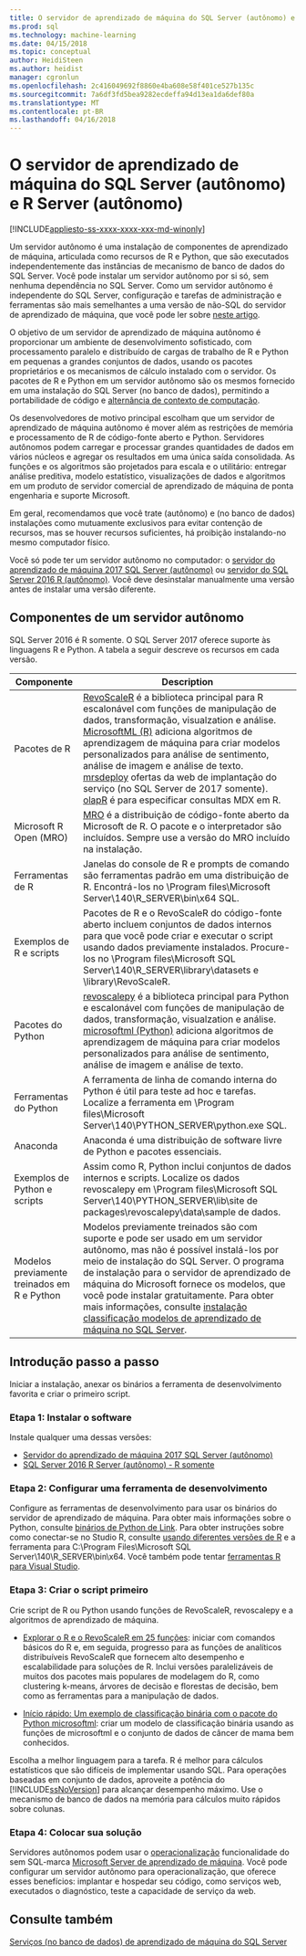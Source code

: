 ```yaml
---
title: O servidor de aprendizado de máquina do SQL Server (autônomo) e R Server (autônomo) | Microsoft Docs
ms.prod: sql
ms.technology: machine-learning
ms.date: 04/15/2018
ms.topic: conceptual
author: HeidiSteen
ms.author: heidist
manager: cgronlun
ms.openlocfilehash: 2c416049692f8860e4ba608e58f401ce527b135c
ms.sourcegitcommit: 7a6df3fd5bea9282ecdeffa94d13ea1da6def80a
ms.translationtype: MT
ms.contentlocale: pt-BR
ms.lasthandoff: 04/16/2018
---
```

# <a name="sql-server-machine-learning-server-standalone-and-r-server-standalone"></a>O servidor de aprendizado de máquina do SQL Server (autônomo) e R Server (autônomo)
[!INCLUDE[appliesto-ss-xxxx-xxxx-xxx-md-winonly](../../includes/appliesto-ss-xxxx-xxxx-xxx-md-winonly.md)]

Um servidor autônomo é uma instalação de componentes de aprendizado de máquina, articulada como recursos de R e Python, que são executados independentemente das instâncias de mecanismo de banco de dados do SQL Server. Você pode instalar um servidor autônomo por si só, sem nenhuma dependência no SQL Server. Como um servidor autônomo é independente do SQL Server, configuração e tarefas de administração e ferramentas são mais semelhantes a uma versão de não-SQL do servidor de aprendizado de máquina, que você pode ler sobre [neste artigo](https://docs.microsoft.com/machine-learning-server/what-is-machine-learning-server).

O objetivo de um servidor de aprendizado de máquina autônomo é proporcionar um ambiente de desenvolvimento sofisticado, com processamento paralelo e distribuído de cargas de trabalho de R e Python em pequenas a grandes conjuntos de dados, usando os pacotes proprietários e os mecanismos de cálculo instalado com o servidor. Os pacotes de R e Python em um servidor autônomo são os mesmos fornecido em uma instalação do SQL Server (no banco de dados), permitindo a portabilidade de código e [alternância de contexto de computação](https://docs.microsoft.com/machine-learning-server/r/concept-what-is-compute-context).

Os desenvolvedores de motivo principal escolham que um servidor de aprendizado de máquina autônomo é mover além as restrições de memória e processamento de R de código-fonte aberto e Python. Servidores autônomos podem carregar e processar grandes quantidades de dados em vários núcleos e agregar os resultados em uma única saída consolidada. As funções e os algoritmos são projetados para escala e o utilitário: entregar análise preditiva, modelo estatístico, visualizações de dados e algoritmos em um produto de servidor comercial de aprendizado de máquina de ponta engenharia e suporte Microsoft.

Em geral, recomendamos que você trate (autônomo) e (no banco de dados) instalações como mutuamente exclusivos para evitar contenção de recursos, mas se houver recursos suficientes, há proibição instalando-no mesmo computador físico.

Você só pode ter um servidor autônomo no computador: o [servidor do aprendizado de máquina 2017 SQL Server (autônomo)](../install/sql-machine-learning-standalone-windows-install.md) ou [servidor do SQL Server 2016 R (autônomo)](../install/sql-r-standalone-windows-install.md). Você deve desinstalar manualmente uma versão antes de instalar uma versão diferente.

## <a name="components-of-a-standalone-server"></a>Componentes de um servidor autônomo

SQL Server 2016 é R somente. O SQL Server 2017 oferece suporte às linguagens R e Python. A tabela a seguir descreve os recursos em cada versão.

| Componente | Description |
|-----------|-------------|
| Pacotes de R | [RevoScaleR](revoscaler-overview.md) é a biblioteca principal para R escalonável com funções de manipulação de dados, transformação, visualzation e análise.  <br/>[MicrosoftML (R)](https://docs.microsoft.com/machine-learning-server/r-reference/microsoftml/microsoftml-package) adiciona algoritmos de aprendizagem de máquina para criar modelos personalizados para análise de sentimento, análise de imagem e análise de texto. <br/>[mrsdeploy](operationalization-with-mrsdeploy.md) ofertas da web de implantação do serviço (no SQL Server de 2017 somente). <br/>[olapR](how-to-create-mdx-queries-using-olapr.md) é para especificar consultas MDX em R.|
| Microsoft R Open (MRO) | [MRO](https://mran.microsoft.com/open) é a distribuição de código-fonte aberto da Microsoft de R. O pacote e o interpretador são incluídos. Sempre use a versão do MRO incluído na instalação. |
| Ferramentas de R | Janelas do console de R e prompts de comando são ferramentas padrão em uma distribuição de R. Encontrá-los no \Program files\Microsoft Server\140\R_SERVER\bin\x64 SQL. |
| Exemplos de R e scripts |  Pacotes de R e o RevoScaleR do código-fonte aberto incluem conjuntos de dados internos para que você pode criar e executar o script usando dados previamente instalados. Procure-los no \Program files\Microsoft SQL Server\140\R_SERVER\library\datasets e \library\RevoScaleR. |
| Pacotes do Python | [revoscalepy](../python/what-is-revoscalepy.md) é a biblioteca principal para Python e escalonável com funções de manipulação de dados, transformação, visualzation e análise. <br/>[microsoftml (Python)](https://docs.microsoft.com/machine-learning-server/python-reference/microsoftml/microsoftml-package) adiciona algoritmos de aprendizagem de máquina para criar modelos personalizados para análise de sentimento, análise de imagem e análise de texto.  |
| Ferramentas do Python | A ferramenta de linha de comando interna do Python é útil para teste ad hoc e tarefas. Localize a ferramenta em \Program files\Microsoft Server\140\PYTHON_SERVER\python.exe SQL. |
| Anaconda | Anaconda é uma distribuição de software livre de Python e pacotes essenciais. |
| Exemplos de Python e scripts | Assim como R, Python inclui conjuntos de dados internos e scripts. Localize os dados revoscalepy em \Program files\Microsoft SQL Server\140\PYTHON_SERVER\lib\site de packages\revoscalepy\data\sample de dados. |
| Modelos previamente treinados em R e Python | Modelos previamente treinados são com suporte e pode ser usado em um servidor autônomo, mas não é possível instalá-los por meio de instalação do SQL Server. O programa de instalação para o servidor de aprendizado de máquina do Microsoft fornece os modelos, que você pode instalar gratuitamente. Para obter mais informações, consulte [instalação classificação modelos de aprendizado de máquina no SQL Server](install-pretrained-models-sql-server.md). |

## <a name="get-started-step-by-step"></a>Introdução passo a passo

Iniciar a instalação, anexar os binários a ferramenta de desenvolvimento favorita e criar o primeiro script.

### <a name="step-1-install-the-software"></a>Etapa 1: Instalar o software

Instale qualquer uma dessas versões:

+ [Servidor do aprendizado de máquina 2017 SQL Server (autônomo)](../install/sql-machine-learning-standalone-windows-install.md)
+ [SQL Server 2016 R Server (autônomo) - R somente](../install/sql-r-standalone-windows-install.md)

### <a name="step-2-configure-a-development-tool"></a>Etapa 2: Configurar uma ferramenta de desenvolvimento

Configure as ferramentas de desenvolvimento para usar os binários do servidor de aprendizado de máquina. Para obter mais informações sobre o Python, consulte [binários de Python de Link](https://docs.microsoft.com/machine-learning-server/python/quickstart-python-tools). Para obter instruções sobre como conectar-se no Studio R, consulte [usando diferentes versões de R](https://support.rstudio.com/hc/en-us/articles/200486138-Using-Different-Versions-of-R) e a ferramenta para C:\Program Files\Microsoft SQL Server\140\R_SERVER\bin\x64. Você também pode tentar [ferramentas R para Visual Studio](https://docs.microsoft.com/visualstudio/rtvs/installation). 

### <a name="step-3-write-your-first-script"></a>Etapa 3: Criar o script primeiro

Crie script de R ou Python usando funções de RevoScaleR, revoscalepy e a algoritmos de aprendizado de máquina.
  
  + [Explorar o R e o RevoScaleR em 25 funções](https://docs.microsoft.com/machine-learning-server/r/tutorial-r-to-revoscaler): iniciar com comandos básicos do R e, em seguida, progresso para as funções de analíticos distribuíveis RevoScaleR que fornecem alto desempenho e escalabilidade para soluções de R. Inclui versões paralelizáveis de muitos dos pacotes mais populares de modelagem do R, como clustering k-means, árvores de decisão e florestas de decisão, bem como as ferramentas para a manipulação de dados.

  + [Início rápido: Um exemplo de classificação binária com o pacote do Python microsoftml](https://docs.microsoft.com/machine-learning-server/python/quickstart-binary-classification-with-microsoftml): criar um modelo de classificação binária usando as funções de microsoftml e o conjunto de dados de câncer de mama bem conhecidos.

Escolha a melhor linguagem para a tarefa. R é melhor para cálculos estatísticos que são difíceis de implementar usando SQL. Para operações baseadas em conjunto de dados, aproveite a potência do [!INCLUDE[ssNoVersion](../../includes/ssnoversion-md.md)] para alcançar desempenho máximo. Use o mecanismo de banco de dados na memória para cálculos muito rápidos sobre colunas.

### <a name="step-4-operationalize-your-solution"></a>Etapa 4: Colocar sua solução

Servidores autônomos podem usar o [operacionalização](https://docs.microsoft.com//machine-learning-server/what-is-operationalization) funcionalidade do sem SQL-marca [Microsoft Server de aprendizado de máquina](https://docs.microsoft.com/machine-learning-server/what-is-machine-learning-server). Você pode configurar um servidor autônomo para operacionalização, que oferece esses benefícios: implantar e hospedar seu código, como serviços web, executados o diagnóstico, teste a capacidade de serviço da web.

## <a name="see-also"></a>Consulte também

 [Serviços (no banco de dados) de aprendizado de máquina do SQL Server](sql-server-r-services.md)

